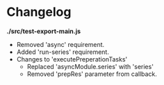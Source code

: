 # Changelog

**./src/test-export-main.js**
* Removed 'async' requirement.
* Added 'run-series' requirement.
* Changes to 'executePreperationTasks'
	* Replaced 'asyncModule.series' with 'series'
	* Removed 'prepRes' parameter from callback.
